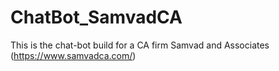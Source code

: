 # ChatBot_SamvadCA
This is the chat-bot build for a CA firm Samvad and Associates (https://www.samvadca.com/)
